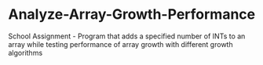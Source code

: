 # Analyze-Array-Growth-Performance
School Assignment - Program that adds a specified number of INTs to an array while testing performance of array growth with different growth algorithms
